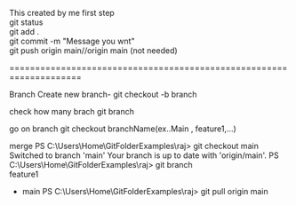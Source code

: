 This created by me
first step <br>
git status<br>
git add .<br>
git commit -m  "Message you wnt"<br>
git push origin main//origin main (not needed)<br>

====================================================================


Branch 
Create new branch-
git checkout -b branch


check how many brach
git branch


go on branch
git checkout branchName(ex..Main , feature1,...)



merge
PS C:\Users\Home\GitFolderExamples\raj> git checkout main
Switched to branch 'main'
Your branch is up to date with 'origin/main'.
PS C:\Users\Home\GitFolderExamples\raj> git branch       
  feature1
* main
PS C:\Users\Home\GitFolderExamples\raj> git pull origin main
